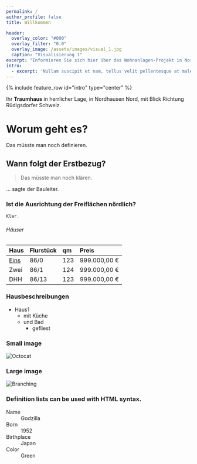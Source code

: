 ```yaml
---
permalink: /
author_profile: false
title: Willkommen

header:
  overlay_color: "#000"
  overlay_filter: "0.0"
  overlay_image: /assets/images/visual_1.jpg
  caption: "Visualisierung 1"
excerpt: "Informieren Sie sich hier über das Wohnanlagen-Projekt in Nordhausen Nord, mit dem unverfänglichen Blick Richtung Rüdigsdorfer Schweiz."
intro: 
  - excerpt: 'Nullam suscipit et nam, tellus velit pellentesque at malesuada, enim eaque. Quis nulla, netus tempor in diam gravida tincidunt, *proin faucibus* voluptate felis id sollicitudin. Centered with `type="center"`'
---
```


{% include feature_row id="intro" type="center" %}

Ihr **Traumhaus** in herrlicher Lage, in Nordhausen Nord, mit Blick Richtung Rüdigsdorfer Schweiz.

# Worum geht es?

Das müsste man noch definieren.

## Wann folgt der Erstbezug?

> Das müsste man noch klären.

... sagte der Bauleiter.

### Ist die Ausrichtung der Freiflächen nördlich?

```js
Klar.
```

###### Häuser

| Haus         | Flurstück         | qm    | Preis             |
|:-------------|:------------------|:------|:------------------|
| [Eins](./1)  | 86/0              | 123   | 999.000,00 &euro; |
| Zwei         | 86/1              | 124   | 999.000,00 &euro; |
| DHH          | 86/13             | 123   | 999.000,00 &euro; |

### Hausbeschreibungen

- Haus1
  - mit Küche
  - und Bad
    - gefliest

### Small image

![Octocat](https://github.githubassets.com/images/icons/emoji/octocat.png)

### Large image

![Branching](https://guides.github.com/activities/hello-world/branching.png)


### Definition lists can be used with HTML syntax.

<dl>
<dt>Name</dt>
<dd>Godzilla</dd>
<dt>Born</dt>
<dd>1952</dd>
<dt>Birthplace</dt>
<dd>Japan</dd>
<dt>Color</dt>
<dd>Green</dd>
</dl>
